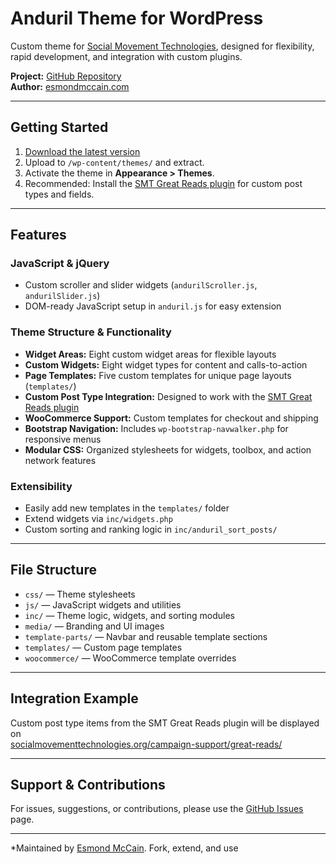 # Anduril Theme for WordPress

Custom theme for [Social Movement Technologies](https://socialmovementtechnologies.org/), designed for flexibility, rapid development, and integration with custom plugins.

**Project:** [GitHub Repository](https://github.com/Esmond-M/anduril)  
**Author:** [esmondmccain.com](https://esmondmccain.com/)

---

## Getting Started

1. [Download the latest version](https://github.com/Esmond-M/anduril/archive/master.zip)
2. Upload to `/wp-content/themes/` and extract.
3. Activate the theme in **Appearance > Themes**.
4. Recommended: Install the [SMT Great Reads plugin](https://github.com/Esmond-M/smt_great_reads) for custom post types and fields.

---

## Features

### JavaScript & jQuery
- Custom scroller and slider widgets (`andurilScroller.js`, `andurilSlider.js`)
- DOM-ready JavaScript setup in `anduril.js` for easy extension

### Theme Structure & Functionality
- **Widget Areas:** Eight custom widget areas for flexible layouts
- **Custom Widgets:** Eight widget types for content and calls-to-action
- **Page Templates:** Five custom templates for unique page layouts (`templates/`)
- **Custom Post Type Integration:** Designed to work with the [SMT Great Reads plugin](https://github.com/Esmond-M/smt_great_reads)
- **WooCommerce Support:** Custom templates for checkout and shipping
- **Bootstrap Navigation:** Includes `wp-bootstrap-navwalker.php` for responsive menus
- **Modular CSS:** Organized stylesheets for widgets, toolbox, and action network features

### Extensibility
- Easily add new templates in the `templates/` folder
- Extend widgets via `inc/widgets.php`
- Custom sorting and ranking logic in `inc/anduril_sort_posts/`

---

## File Structure

- `css/` — Theme stylesheets
- `js/` — JavaScript widgets and utilities
- `inc/` — Theme logic, widgets, and sorting modules
- `media/` — Branding and UI images
- `template-parts/` — Navbar and reusable template sections
- `templates/` — Custom page templates
- `woocommerce/` — WooCommerce template overrides

---

## Integration Example

Custom post type items from the SMT Great Reads plugin will be displayed on  
[socialmovementtechnologies.org/campaign-support/great-reads/](https://socialmovementtechnologies.org/campaign-support/great-reads/)

---

## Support & Contributions

For issues, suggestions, or contributions, please use the [GitHub Issues](https://github.com/Esmond-M/anduril/issues) page.

---

*Maintained by [Esmond McCain](https://esmondmccain.com/). Fork, extend, and use